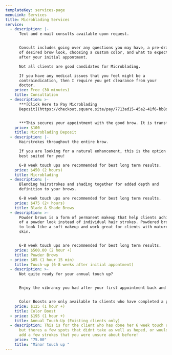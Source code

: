 ```yaml
---
templateKey: services-page
menuLink: Services
title: Microblading Services
service:
  - description: |-
      Text and e-mail consults available upon request.


      Consult includes going over any questions you may have, a pre-draw
      of desired brow look, choosing a custom color, and what to expect
      after your initial appontment.

      Not all clients are good candidates for Microblading. 

      If you have any medical issues that you feel might be a
      contraindication, then I require you get clearance from your
      doctor.
    price: Free (30 minutes)
    title: Consultation
  - description: >-
      ***[Click Here to Pay Microblading
      Deposit](https://checkout.square.site/pay/7713ad15-45a2-41f6-bb8d-afda06c8669a)***


      ***This secures your appointment with the good brow. It is transferable if rescheduling is needed but \*\*non-refundable\*\****
    price: $100
    title: Microblading Deposit
  - description: |-
      Hairstrokes throughout the entire brow. 

      If you are looking for a natural enhancement, this is the option
      best suited for you!

      6-8 week touch ups are recommended for best long term results.
    price: $450 (2 hours)
    title: Microblading
  - description: |-
      Blending hairstrokes and shading together for added depth and
      definition to your brows.

      6-8 week touch ups are recommended for best long term results.
    price: $475 (2+ hours)
    title: Blade & Shade Brows
  - description: >-
      Powder brows is a form of permanent makeup that help clients achieve more
      of a powder look instead of individual hair strokes. Powdered brows heal
      to look like a soft makeup and work great for clients with mature or oily
      skin.


      6-8 week touch ups are recommended for best long term results.
    price: $500.00 (2 hour +)
    title: Powder Brows
  - price: $85 (1 hour 15 min)
    title: Touch-up (6-8 weeks after initial appontment)
  - description: >-
      Not quite ready for your annual touch up?


      Enjoy the vibrancy you had after your first appointment back and get a color boost!


      Color Boosts are only available to clients who have completed a previous microblading session with me in the past; no sooner than 6 months after initial appointment.
    price: $125 (1 hour +)
    title: Color Boost
  - price: $195 (1 hour +)
    title: Annual Touch-Up (Existing clients only)
  - description: This is for the client who has done her 6 week touch up already-
      but theres a few spots that didnt take as well as hoped, or would like to
      add a few strokes that you were unsure about before!
    price: "75.00"
    title: "Minor touch up "
---
```

